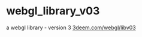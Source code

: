 # webgl_library_v03
a webgl library - version 3
[3deem.com/webgl/libv03](http://3deem.com/webgl/libv03/index.html)
